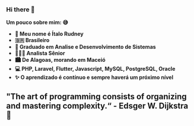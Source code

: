 ### Hi there 👋

<b>Um pouco sobre mim: 😅<br>
- 🙆 Meu nome é Ítalo Rudney<br>
- 🇧🇷 Brasileiro<br>
- 🧠 Graduado em Analise e Desenvolvimento de Sistemas<br>
- 👨🏼‍💻 Analista Sênior<br>
- 🏙 De Alagoas, morando em Maceió<br>
- 💻 PHP, Laravel, Flutter, Javascript, MySQL, PostgreSQL, Oracle<br>
- ✨ O aprendizado é contínuo e sempre haverá um próximo nível<br>
 <h2>
"The art of programming consists of organizing and mastering complexity.“ - Edsger W. Dijkstra 🚀
  </h2>
 </b>
